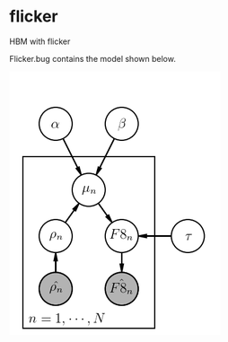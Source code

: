 # flicker
HBM with flicker

Flicker.bug contains the model shown below.

![pgm](https://github.com/RuthAngus/flicker/blob/master/pgm.png)
